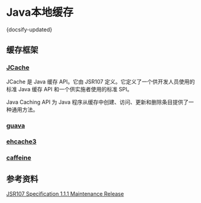 # Java本地缓存
{docsify-updated}

## 缓存框架
### [JCache](https://github.com/jsr107/jsr107spec)

JCache 是 Java 缓存 API。它由 JSR107 定义。它定义了一个供开发人员使用的标准 Java 缓存 API 和一个供实施者使用的标准 SPI。

Java Caching API 为 Java 程序从缓存中创建、访问、更新和删除条目提供了一种通用方法。

### [guava](https://github.com/google/guava)
### [ehcache3](https://github.com/ehcache/ehcache3)
### [caffeine](https://github.com/ben-manes/caffeine)

## 参考资料
[JSR107 Specification 1.1.1 Maintenance Release](https://docs.google.com/document/d/1ijduF_tmHvBaUS7VBBU2ZN8_eEBiFaXXg9OI0_ZxCrA/edit?usp=sharing)





